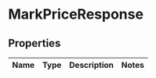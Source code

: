 

# MarkPriceResponse


## Properties

| Name | Type | Description | Notes |
|------------ | ------------- | ------------- | -------------|



